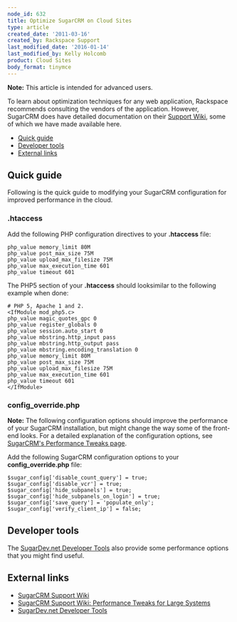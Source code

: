 ```yaml
---
node_id: 632
title: Optimize SugarCRM on Cloud Sites
type: article
created_date: '2011-03-16'
created_by: Rackspace Support
last_modified_date: '2016-01-14'
last_modified_by: Kelly Holcomb
product: Cloud Sites
body_format: tinymce
---
```


**Note:** This article is intended for advanced users.

To learn about optimization techniques for any web application,
Rackspace recommends consulting the vendors of the application. However,
SugarCRM does have detailed documentation on their
<a href="http://www.sugarcrm.com/kb/index.php?title=Sugar_Support_Wiki" class="external text" title="http://www.sugarcrm.com/kb/index.php?title=Sugar_Support_Wiki">Support Wiki</a>,
some of which we have made available here.

-   [Quick guide](#Quick_Guide)
-   [Developer tools](#Developer_Tools)
-   [External links](#External_Links)

<a href="" id="Quick_Guide"></a>

<span class="mw-headline">Quick guide</span>
--------------------------------------------

Following is the quick guide to modifying your SugarCRM configuration
for improved performance in the cloud.

<a href="" id="htaccess"></a>

### <span class="mw-headline">.htaccess</span>

Add the following PHP configuration directives to your **.htaccess**
file:

    php_value memory_limit 80M
    php_value post_max_size 75M
    php_value upload_max_filesize 75M
    php_value max_execution_time 601
    php_value timeout 601

The PHP5 section of your **.htaccess** should looksimilar to the
following example when done:

    # PHP 5, Apache 1 and 2.
    <IfModule mod_php5.c>
    php_value magic_quotes_gpc 0
    php_value register_globals 0
    php_value session.auto_start 0
    php_value mbstring.http_input pass
    php_value mbstring.http_output pass
    php_value mbstring.encoding_translation 0
    php_value memory_limit 80M
    php_value post_max_size 75M
    php_value upload_max_filesize 75M
    php_value max_execution_time 601
    php_value timeout 601
    </IfModule>

<a href="" id="config_overridephp"></a>

### <span class="mw-headline">config\_override.php</span>

**Note:** The following configuration options should improve the
performance of your SugarCRM installation, but might change the way some
of the front-end looks. For a detailed explanation of the configuration
options, see
<a href="http://www.sugarcrm.com/wiki/index.php?title=Performance_Tweaks_for_Large_Systems" class="external text" title="http://www.sugarcrm.com/wiki/index.php?title=Performance_Tweaks_for_Large_Systems">SugarCRM's Performance Tweaks page</a>.

Add the following SugarCRM configuration options to your
**config\_override.php** file:

    $sugar_config['disable_count_query'] = true;
    $sugar_config['disable_vcr'] = true;
    $sugar_config['hide_subpanels'] = true;
    $sugar_config['hide_subpanels_on_login'] = true;
    $sugar_config['save_query'] = 'populate_only';
    $sugar_config['verify_client_ip'] = false;

<a href="" id="Developer_Tools"></a>

<span class="mw-headline">Developer tools</span>
------------------------------------------------

The
<a href="http://www.sugarforge.org/projects/sugardevtools/" class="external text" title="http://www.sugarforge.org/projects/sugardevtools/">SugarDev.net Developer Tools</a>
also provide some performance options that you might find useful.

<a href="" id="External_Links"></a>

<span class="mw-headline">External links</span>
-----------------------------------------------

-   <a href="http://www.sugarcrm.com/wiki/index.php?title=Sugar_Support_Wiki" class="external text" title="http://www.sugarcrm.com/wiki/index.php?title=Sugar_Support_Wiki">SugarCRM Support Wiki</a>
-   <a href="http://www.sugarcrm.com/kb/index.php?title=Performance_Tweaks_for_Large_Systems" class="external text" title="http://www.sugarcrm.com/kb/index.php?title=Performance_Tweaks_for_Large_Systems">SugarCRM Support Wiki: Performance Tweaks for Large Systems</a>
-   <a href="http://www.sugarforge.org/projects/sugardevtools/" class="external text" title="http://www.sugarforge.org/projects/sugardevtools/">SugarDev.net Developer Tools</a>


